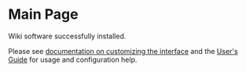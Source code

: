 Main Page
=========

Wiki software successfully installed.

Please see [documentation on customizing the interface](http://meta.wikipedia.org/wiki/MediaWiki_i18n) and the [User's Guide](http://meta.wikipedia.org/wiki/MediaWiki_User%27s_Guide) for usage and configuration help.

